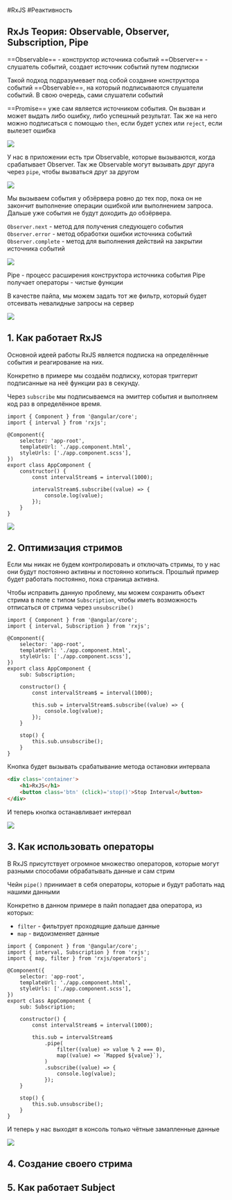 #RxJS #Реактивность

## RxJs Теория: Observable, Observer, Subscription, Pipe

==Observable== - конструктор источника событий
==Observer== - слушатель событий, создает источник событий путем подписки

Такой подход подразумевает под собой создание конструктора событий ==Observable==, на который подписываются слушатели событий. В свою очередь, сами слушатели событий 

==Promise== уже сам является источником события. Он вызван и может выдать либо ошибку, либо успешный результат. Так же на него можно подписаться с помощью `then`, если будет успех или `reject`, если вылезет ошибка

![](_png/Pasted%20image%2020230609163552.png)

У нас в приложении есть три Observable, которые вызываются, когда срабатывает Observer. Так же Observable могут вызывать друг друга через `pipe`, чтобы вызваться друг за другом

![](_png/Pasted%20image%2020230609163607.png)

Мы вызываем события у обзёрвера ровно до тех пор, пока он не закончит выполнение операции ошибкой или выполнением запроса. Дальше уже события не будут доходить до обзёрвера.

`Observer.next` - метод для получения следующего события
`Observer.error` - метод обработки ошибки источника событий
`Observer.complete` - метод для выполнения действий на закрытии источника событий

![](_png/Pasted%20image%2020230609163619.png)

Pipe - процесс расширения конструктора источника события
Pipe получает операторы - чистые функции

В качестве пайпа, мы можем задать тот же фильтр, который будет отсеивать невалидные запросы на сервер

![](_png/Pasted%20image%2020230609163629.png)

## 1. Как работает RxJS

Основной идеей работы RxJS является подписка на определённые события и реагирование на них. 

Конкретно в примере мы создаём подписку, которая триггерит подписанные на неё функции раз в секунду. 

Через `subscribe` мы подписываемся на эмиттер события и выполняем код раз в определённое время.

```TS
import { Component } from '@angular/core';
import { interval } from 'rxjs';

@Component({
	selector: 'app-root',
	templateUrl: './app.component.html',
	styleUrls: ['./app.component.scss'],
})
export class AppComponent {
	constructor() {
		const intervalStream$ = interval(1000);

		intervalStream$.subscribe((value) => {
			console.log(value);
		});
	}
}
```

![](_png/Pasted%20image%2020230626152619.png)

## 2. Оптимизация стримов

Если мы никак не будем контролировать и отключать стримы, то у нас они будут постоянно активны и постоянно копиться. Прошлый пример будет работать постоянно, пока страница активна. 

Чтобы исправить данную проблему, мы можем сохранить объект стрима в поле с типом `Subscription`, чтобы иметь возможность отписаться от стрима через `unsubscribe()` 

```TS
import { Component } from '@angular/core';
import { interval, Subscription } from 'rxjs';

@Component({
	selector: 'app-root',
	templateUrl: './app.component.html',
	styleUrls: ['./app.component.scss'],
})
export class AppComponent {
	sub: Subscription;

	constructor() {
		const intervalStream$ = interval(1000);

		this.sub = intervalStream$.subscribe((value) => {
			console.log(value);
		});
	}

	stop() {
		this.sub.unsubscribe();
	}
}
```

Кнопка будет вызывать срабатывание метода остановки интервала

```HTML
<div class='container'>
	<h1>RxJS</h1>
	<button class='btn' (click)='stop()'>Stop Interval</button>
</div>
```

И теперь кнопка останавливает интервал

![](_png/Pasted%20image%2020230626155734.png)

## 3. Как использовать операторы

В RxJS присутствует огромное множество операторов, которые могут разными способами обрабатывать данные и сам стрим

Чейн `pipe()` принимает в себя операторы, которые и будут работать над нашими данными

Конкретно в данном примере в пайп попадает два оператора, из которых:
- `filter` - фильтрует проходящие дальше данные
- `map` - видоизменяет данные

```TS
import { Component } from '@angular/core';
import { interval, Subscription } from 'rxjs';
import { map, filter } from 'rxjs/operators';

@Component({
	selector: 'app-root',
	templateUrl: './app.component.html',
	styleUrls: ['./app.component.scss'],
})
export class AppComponent {
	sub: Subscription;

	constructor() {
		const intervalStream$ = interval(1000);

		this.sub = intervalStream$
			.pipe(
				filter((value) => value % 2 === 0),
				map((value) => `Mapped ${value}`),
			)
			.subscribe((value) => {
				console.log(value);
			});
	}

	stop() {
		this.sub.unsubscribe();
	}
}
```

И теперь у нас выходят в консоль только чётные замапленные данные

![](_png/Pasted%20image%2020230626162626.png)

## 4. Создание своего стрима










## 5. Как работает Subject















